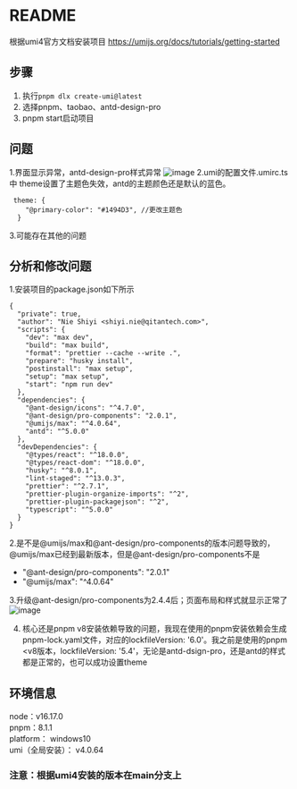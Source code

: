 # README
根据umi4官方文档安装项目 https://umijs.org/docs/tutorials/getting-started

## 步骤
1. 执行`pnpm dlx create-umi@latest`
2. 选择pnpm、taobao、antd-design-pro
3. pnpm start启动项目

## 问题
1.界面显示异常，antd-design-pro样式异常
![image](https://user-images.githubusercontent.com/35129125/230373364-b537a845-f1f0-4dab-b5e0-a68f22a27670.png)
2.umi的配置文件.umirc.ts中 theme设置了主题色失效，antd的主题颜色还是默认的蓝色。
```
 theme: {
    "@primary-color": "#1494D3", //更改主题色
  }
```
3.可能存在其他的问题

## 分析和修改问题
1.安装项目的package.json如下所示
```
{
  "private": true,
  "author": "Nie Shiyi <shiyi.nie@qitantech.com>",
  "scripts": {
    "dev": "max dev",
    "build": "max build",
    "format": "prettier --cache --write .",
    "prepare": "husky install",
    "postinstall": "max setup",
    "setup": "max setup",
    "start": "npm run dev"
  },
  "dependencies": {
    "@ant-design/icons": "^4.7.0",
    "@ant-design/pro-components": "2.0.1",
    "@umijs/max": "^4.0.64",
    "antd": "^5.0.0"
  },
  "devDependencies": {
    "@types/react": "^18.0.0",
    "@types/react-dom": "^18.0.0",
    "husky": "^8.0.1",
    "lint-staged": "^13.0.3",
    "prettier": "^2.7.1",
    "prettier-plugin-organize-imports": "^2",
    "prettier-plugin-packagejson": "^2",
    "typescript": "^5.0.0"
  }
}
```

2.是不是@umijs/max和@ant-design/pro-components的版本问题导致的，@umijs/max已经到最新版本，但是@ant-design/pro-components不是
- "@ant-design/pro-components": "2.0.1"
- "@umijs/max": "^4.0.64"

3.升级@ant-design/pro-components为2.4.4后；页面布局和样式就显示正常了
![image](https://user-images.githubusercontent.com/35129125/230373985-3bcc308c-fc80-4921-8828-4b0bde4afe94.png)

4. 核心还是pnpm v8安装依赖导致的问题，我现在使用的pnpm安装依赖会生成pnpm-lock.yaml文件，对应的lockfileVersion: '6.0'。我之前是使用的pnpm <v8版本，lockfileVersion: '5.4'，无论是antd-dsign-pro，还是antd的样式都是正常的，也可以成功设置theme


## 环境信息
node：v16.17.0  
pnpm：8.1.1  
platform： windows10  
umi（全局安装）： v4.0.64  

### 注意：根据umi4安装的版本在main分支上
